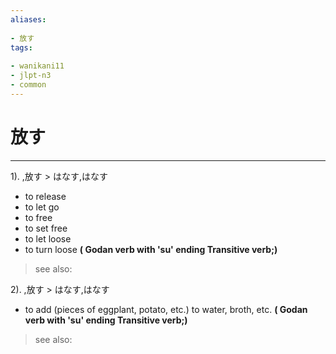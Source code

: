 ```yaml
---
aliases:
    
- 放す
tags:
    
- wanikani11
- jlpt-n3
- common
---
```


# 放す
---
1).
,放す > はなす,はなす

- to release
- to let go
- to free
- to set free
- to let loose
- to turn loose
**( Godan verb with 'su' ending Transitive verb;)**
> see also: 
            
2).
,放す > はなす,はなす

- to add (pieces of eggplant, potato, etc.) to water, broth, etc.
**( Godan verb with 'su' ending Transitive verb;)**
> see also: 
            